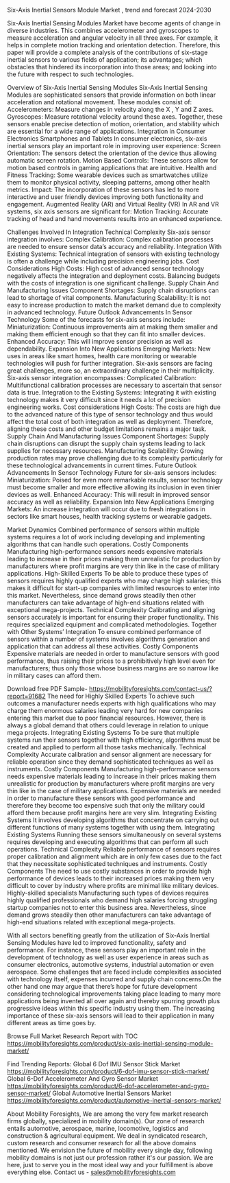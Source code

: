 Six-Axis Inertial Sensors Module Market , trend and forecast 2024-2030 


Six-Axis Inertial Sensing Modules Market have become agents of change in diverse industries. This combines accelerometer and gyroscopes to measure acceleration and angular velocity in all three axes. For example, it helps in complete motion tracking and orientation detection. Therefore, this paper will provide a complete analysis of the contributions of six-stage inertial sensors to various fields of application; its advantages; which obstacles that hindered its incorporation into those areas; and looking into the future with respect to such technologies.

Overview of Six-Axis Inertial Sensing Modules Six-Axis Inertial Sensing Modules are sophisticated sensors that provide information on both linear acceleration and rotational movement. These modules consist of: Accelerometers: Measure changes in velocity along the X , Y and Z axes. Gyroscopes: Measure rotational velocity around these axes. Together, these sensors enable precise detection of motion, orientation, and stability which are essential for a wide range of applications. Integration in Consumer Electronics Smartphones and Tablets In consumer electronics, six-axis inertial sensors play an important role in improving user experience: Screen Orientation: The sensors detect the orientation of the device thus allowing automatic screen rotation. Motion Based Controls: These sensors allow for motion based controls in gaming applications that are intuitive. Health and Fitness Tracking: Some wearable devices such as smartwatches utilize them to monitor physical activity, sleeping patterns, among other health metrics. Impact: The incorporation of these sensors has led to more interactive and user friendly devices improving both functionality and engagement. Augmented Reality (AR) and Virtual Reality (VR) In AR and VR systems, six axis sensors are significant for: Motion Tracking: Accurate tracking of head and hand movements results into an enhanced experience.

Challenges Involved In Integration Technical Complexity Six-axis sensor integration involves:                                                                                                                            Complex Calibration:  Complex calibration processes are needed to ensure sensor data’s accuracy and reliability. Integration With Existing Systems: Technical integration of sensors with existing technology is often a challenge while including precision engineering jobs. Cost Considerations High Costs: High cost of advanced sensor technology negatively affects the integration and deployment costs. Balancing budgets with the costs of integration is one significant challenge. Supply Chain And Manufacturing Issues Component Shortages: Supply chain disruptions can lead to shortage of vital components. Manufacturing Scalability: It is not easy to increase production to match the market demand due to complexity in advanced technology. Future Outlook Advancements In Sensor Technology Some of the forecasts for six-axis sensors include: Miniaturization: Continuous improvements aim at making them smaller and making them efficient enough so that they can fit into smaller devices. Enhanced Accuracy: This will improve sensor precision as well as dependability. Expansion Into New Applications Emerging Markets: New uses in areas like smart homes, health care monitoring or wearable technologies will push for further integration. Six-axis sensors are facing great challenges, more so, an extraordinary challenge in their multiplicity. Six-axis sensor integration encompasses: Complicated Calibration: Multifunctional calibration processes are necessary to ascertain that sensor data is true. Integration to the Existing Systems: Integrating it with existing technology makes it very difficult since it needs a lot of precision engineering works. Cost considerations High Costs: The costs are high due to the advanced nature of this type of sensor technology and thus would affect the total cost of both integration as well as deployment. Therefore, aligning these costs and other budget limitations remains a major task. Supply Chain And Manufacturing Issues Component Shortages: Supply chain disruptions can disrupt the supply chain systems leading to lack supplies for necessary resources. Manufacturing Scalability: Growing production rates may prove challenging due to its complexity particularly for these technological advancements in current times. Future Outlook Advancements In Sensor Technology Future for six-axis sensors includes: Miniaturization: Poised for even more remarkable results, sensor technology must become smaller and more effective allowing its inclusion in even tinier devices as well. Enhanced Accuracy: This will result in improved sensor accuracy as well as reliability. Expansion Into New Applications Emerging Markets: An increase integration will occur due to fresh integrations in sectors like smart houses, health tracking systems or wearable gadgets.



Market Dynamics                                                                                                                                                                                                                                     Combined performance of sensors within multiple systems requires a lot of work including developing and implementing algorithms that can handle such operations. Costly Components Manufacturing high-performance sensors needs expensive materials leading to increase in their prices making them unrealistic for production by manufacturers where profit margins are very thin like in the case of military applications. High-Skilled Experts To be able to produce these types of sensors requires highly qualified experts who may charge high salaries; this makes it difficult for start-up companies with limited resources to enter into this market. Nevertheless, since demand grows steadily then other manufacturers can take advantage of high-end situations related with exceptional mega-projects. Technical Complexity Calibrating and aligning sensors accurately is important for ensuring their proper functionality. This requires specialized equipment and complicated methodologies. Together with Other Systems’ Integration To ensure combined performance of sensors within a number of systems involves algorithms generation and application that can address all these activities. Costly Components Expensive materials are needed in order to manufacture sensors with good performance, thus raising their prices to a prohibitively high level even for manufacturers; thus only those whose business margins are so narrow like in military cases can afford them. 



Download free PDF Sample- https://mobilityforesights.com/contact-us/?report=91682
The need for Highly Skilled Experts To achieve such outcomes a manufacturer needs experts with high qualifications who may charge them enormous salaries leading very hard for new companies entering this market due to poor financial resources. However, there is always a global demand that others could leverage in relation to unique mega projects. Integrating Existing Systems To be sure that multiple systems run their sensors together with high efficiency, algorithms must be created and applied to perform all those tasks mechanically. Technical Complexity Accurate calibration and sensor alignment are necessary for reliable operation since they demand sophisticated techniques as well as instruments. Costly Components Manufacturing high-performance sensors needs expensive materials leading to increase in their prices making them unrealistic for production by manufacturers where profit margins are very thin like in the case of military applications. Expensive materials are needed in order to manufacture these sensors with good performance and therefore they become too expensive such that only the military could afford them because profit margins here are very slim. Integrating Existing Systems It involves developing algorithms that concentrate on carrying out different functions of many systems together with using them. Integrating Existing Systems Running these sensors simultaneously on several systems requires developing and executing algorithms that can perform all such operations. Technical Complexity Reliable performance of sensors requires proper calibration and alignment which are in only few cases due to the fact that they necessitate sophisticated techniques and instruments. Costly Components The need to use costly substances in order to provide high performance of devices leads to their increased prices making them very difficult to cover by industry where profits are minimal like military devices. Highly-skilled specialists Manufacturing such types of devices requires highly qualified professionals who demand high salaries forcing struggling startup companies not to enter this business area. Nevertheless, since demand grows steadily then other manufacturers can take advantage of high-end situations related with exceptional mega-projects.


With all sectors benefiting greatly from the utilization of Six-Axis Inertial Sensing Modules have led to improved functionality, safety and performance. For instance, these sensors play an important role in the development of technology as well as user experience in areas such as consumer electronics, automotive systems, industrial automation or even aerospace. Some challenges that are faced include complexities associated with technology itself, expenses incurred and supply chain concerns.On the other hand one may argue that there’s hope for future development considering technological improvements taking place leading to many more applications being invented all over again and thereby spurring growth plus progressive ideas within this specific industry using them. The increasing importance of these six-axis sensors will lead to their application in many different areas as time goes by.


Browse Full Market Research Report with TOC https://mobilityforesights.com/product/six-axis-inertial-sensing-module-market/


Find Trending Reports:
Global 6 Dof IMU Sensor Stick Market https://mobilityforesights.com/product/6-dof-imu-sensor-stick-market/ 
Global 6-Dof Accelerometer And Gyro Sensor Market https://mobilityforesights.com/product/6-dof-accelerometer-and-gyro-sensor-market/ 
Global Automotive Inertial Sensors Market https://mobilityforesights.com/product/automotive-inertial-sensors-market/ 



About Mobility Foresights,
We are among the very few market research firms globally, specialized in mobility domain(s). Our zone of research entails automotive, aerospace, marine, locomotive, logistics and construction & agricultural equipment. We deal in syndicated research, custom research and consumer research for all the above domains mentioned.
We envision the future of mobility every single day, following mobility domains is not just our profession rather it's our passion. We are here, just to serve you in the most ideal way and your fulfillment is above everything else. Contact us -  sales@mobilityforesights.com 

